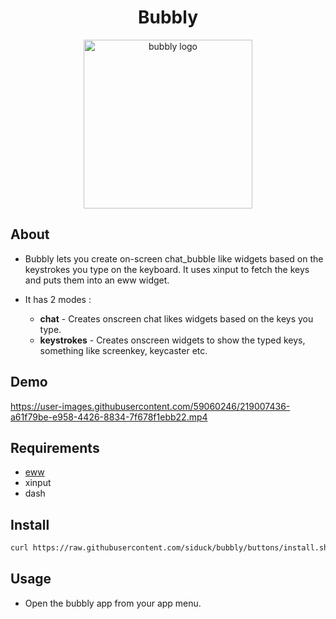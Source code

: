 <div align="center">
 
# Bubbly

 <img src="https://user-images.githubusercontent.com/59060246/219005943-7ae41569-6a29-4585-8dfd-f8016dcf8fd4.svg" width="270" alt="bubbly logo">
 
</div>

## About 

- Bubbly lets you create on-screen chat_bubble like widgets based on the keystrokes you type on the keyboard. It uses xinput to fetch the keys and puts them into an eww widget.

- It has 2 modes :
  - **chat** - Creates onscreen chat likes widgets based on the keys you type.
  - **keystrokes** - Creates onscreen widgets to show the typed keys, something like screenkey, keycaster etc.

## Demo 

https://user-images.githubusercontent.com/59060246/219007436-a61f79be-e958-4426-8834-7f678f1ebb22.mp4

## Requirements 

- [eww](https://github.com/elkowar/eww)
- xinput
- dash

## Install

```zsh
curl https://raw.githubusercontent.com/siduck/bubbly/buttons/install.sh | sh
```

## Usage

- Open the bubbly app from your app menu.
